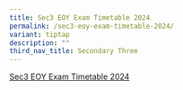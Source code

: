```yaml
---
title: Sec3 EOY Exam Timetable 2024
permalink: /sec3-eoy-exam-timetable-2024/
variant: tiptap
description: ""
third_nav_title: Secondary Three
---
```

<p><a href="/files/Exam Timetable 2024/2024_NSS_End_of_Year_Exam_Timetable__Sec1.pdf" rel="noopener noreferrer nofollow" target="_blank">Sec3 EOY Exam Timetable 2024</a>
</p>
